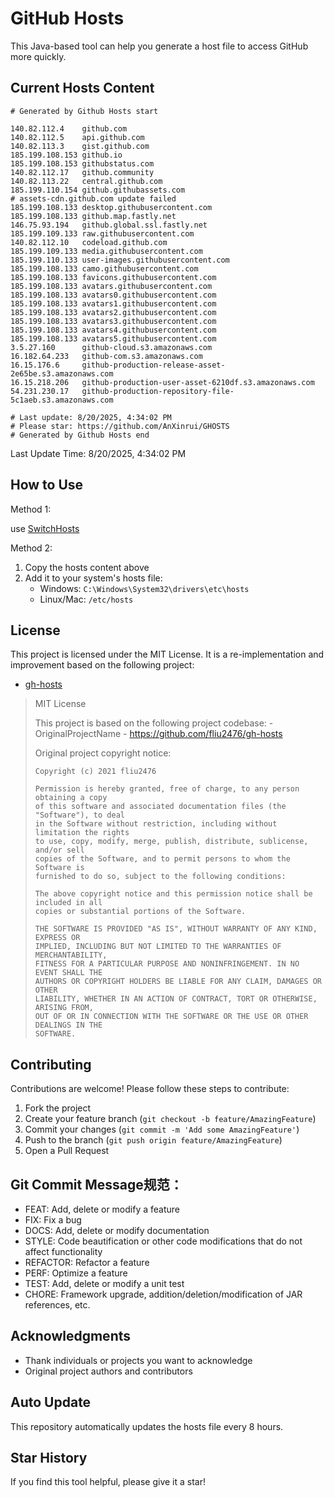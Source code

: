 # GitHub Hosts

This Java-based tool can help you generate a host file to access GitHub more quickly.

## Current Hosts Content

```hosts
# Generated by Github Hosts start  

140.82.112.4    github.com
140.82.112.5    api.github.com
140.82.113.3    gist.github.com
185.199.108.153 github.io
185.199.108.153 githubstatus.com
140.82.112.17   github.community
140.82.113.22   central.github.com
185.199.110.154 github.githubassets.com
# assets-cdn.github.com update failed
185.199.108.133 desktop.githubusercontent.com
185.199.108.133 github.map.fastly.net
146.75.93.194   github.global.ssl.fastly.net
185.199.109.133 raw.githubusercontent.com
140.82.112.10   codeload.github.com
185.199.109.133 media.githubusercontent.com
185.199.110.133 user-images.githubusercontent.com
185.199.108.133 camo.githubusercontent.com
185.199.108.133 favicons.githubusercontent.com
185.199.108.133 avatars.githubusercontent.com
185.199.108.133 avatars0.githubusercontent.com
185.199.108.133 avatars1.githubusercontent.com
185.199.108.133 avatars2.githubusercontent.com
185.199.108.133 avatars3.githubusercontent.com
185.199.108.133 avatars4.githubusercontent.com
185.199.108.133 avatars5.githubusercontent.com
3.5.27.160      github-cloud.s3.amazonaws.com
16.182.64.233   github-com.s3.amazonaws.com
16.15.176.6     github-production-release-asset-2e65be.s3.amazonaws.com
16.15.218.206   github-production-user-asset-6210df.s3.amazonaws.com
54.231.230.17   github-production-repository-file-5c1aeb.s3.amazonaws.com

# Last update: 8/20/2025, 4:34:02 PM
# Please star: https://github.com/AnXinrui/GHOSTS
# Generated by Github Hosts end
```

Last Update Time: 8/20/2025, 4:34:02 PM

## How to Use

Method 1:

use [SwitchHosts](https://github.com/oldj/SwitchHosts)

Method 2:
1. Copy the hosts content above
2. Add it to your system's hosts file:
   - Windows: `C:\Windows\System32\drivers\etc\hosts`
   - Linux/Mac: `/etc/hosts`

## License
This project is licensed under the MIT License. It is a re-implementation and improvement based on the following project:
- [gh-hosts](https://github.com/fliu2476/gh-hosts)

> MIT License 
>
> This project is based on the following project codebase: -OriginalProjectName - https://github.com/fliu2476/gh-hosts
>
> Original project copyright notice:
>
> ```
> Copyright (c) 2021 fliu2476
> 
> Permission is hereby granted, free of charge, to any person obtaining a copy
> of this software and associated documentation files (the "Software"), to deal
> in the Software without restriction, including without limitation the rights
> to use, copy, modify, merge, publish, distribute, sublicense, and/or sell
> copies of the Software, and to permit persons to whom the Software is
> furnished to do so, subject to the following conditions:
> 
> The above copyright notice and this permission notice shall be included in all
> copies or substantial portions of the Software.
> 
> THE SOFTWARE IS PROVIDED "AS IS", WITHOUT WARRANTY OF ANY KIND, EXPRESS OR
> IMPLIED, INCLUDING BUT NOT LIMITED TO THE WARRANTIES OF MERCHANTABILITY,
> FITNESS FOR A PARTICULAR PURPOSE AND NONINFRINGEMENT. IN NO EVENT SHALL THE
> AUTHORS OR COPYRIGHT HOLDERS BE LIABLE FOR ANY CLAIM, DAMAGES OR OTHER
> LIABILITY, WHETHER IN AN ACTION OF CONTRACT, TORT OR OTHERWISE, ARISING FROM,
> OUT OF OR IN CONNECTION WITH THE SOFTWARE OR THE USE OR OTHER DEALINGS IN THE
> SOFTWARE.
> ```

## Contributing

Contributions are welcome! Please follow these steps to contribute:

1. Fork the project
2. Create your feature branch (`git checkout -b feature/AmazingFeature`)
3. Commit your changes (`git commit -m 'Add some AmazingFeature'`)
4. Push to the branch (`git push origin feature/AmazingFeature`)
5. Open a Pull Request

## Git Commit Message规范：

- FEAT: Add, delete or modify a feature
- FIX: Fix a bug
- DOCS: Add, delete or modify documentation
- STYLE: Code beautification or other code modifications that do not affect functionality
- REFACTOR: Refactor a feature
- PERF: Optimize a feature
- TEST: Add, delete or modify a unit test
- CHORE: Framework upgrade, addition/deletion/modification of JAR references, etc.

## Acknowledgments

- Thank individuals or projects you want to acknowledge
- Original project authors and contributors

## Auto Update

This repository automatically updates the hosts file every 8 hours.

## Star History

If you find this tool helpful, please give it a star!

